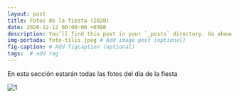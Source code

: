 ```yaml
---
layout: post
title: Fotos de la fiesta (2020)
date: 2020-12-12 00:00:00 +0300
description: You’ll find this post in your `_posts` directory. Go ahead and edit it and re-build the site to see your changes. # Add post description (optional)
img-portada: foto-tilis.jpeg # Add image post (optional)
fig-caption: # Add figcaption (optional)
tags:  # add tag
---
```



En esta sección estarán todas las fotos del día de la fiesta


![1]({{site.baseurl}}/assets/img/foto-tilis.jpeg)